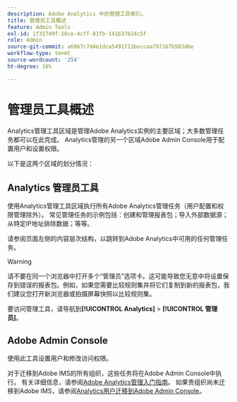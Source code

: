 ```yaml
---
description: Adobe Analytics 中的管理工具索引。
title: 管理员工具概述
feature: Admin Tools
exl-id: 1f31749f-10ce-4cff-81fb-141b37824c5f
role: Admin
source-git-commit: a6967c7d4e1dca5491f13beccaa797167b503d6e
workflow-type: tm+mt
source-wordcount: '254'
ht-degree: 16%

---
```


# 管理员工具概述

Analytics管理工具区域是管理Adobe Analytics实例的主要区域；大多数管理任务都可以在此完成。 Analytics管理的另一个区域Adobe Admin Console用于配置用户和设置权限。

以下是这两个区域的划分情况：

## Analytics 管理员工具

使用Analytics管理工具区域执行所有Adobe Analytics管理任务（用户配置和权限管理除外）。 常见管理任务的示例包括：创建和管理报表包；导入外部数据源；从特定IP地址排除数据；等等。

请参阅页面左侧的内容层次结构，以跳转到Adobe Analytics中可用的任何管理任务。

>[!WARNING]
>
>请不要在同一个浏览器中打开多个“管理员”选项卡。这可能导致您无意中将设置保存到错误的报表包。例如，如果您需要比较规则集并将它们复制到新的报表包，我们建议您打开新浏览器或拍摄屏幕快照以比较规则集。

要访问管理工具，请导航到&#x200B;**[!UICONTROL Analytics]** > **[!UICONTROL 管理员]**。

## Adobe Admin Console

使用此工具设置用户和修改访问权限。

对于迁移到Adobe IMS的所有组织，这些任务将在Adobe Admin Console中执行。 有关详细信息，请参阅[Adobe Analytics管理入门指南](/help/admin/admin-console/first-admin-guide.md)。 如果贵组织尚未迁移到Adobe IMS，请参阅[Analytics用户迁移到Adobe Admin Console](/help/admin/tools/user-management/user-migration/c-migration-tool.md)。



